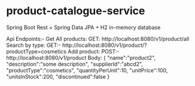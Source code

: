 # product-catalogue-service
Spring Boot Rest + Spring Data JPA + H2 in-memory database

Api Endpoints:- 
Get All products: GET: http://localhost:8080/v1/product/all
Search by type: GET:- http://localhost:8080/v1/product/?productType=cosmetics
Add product: POST:- http://localhost:8080/v1/product
              Body: 
                {
                "name":"product2",
                "description":"some description",
                "supplierId":"abcd2",
                "productType":"cosmetics",
                "quantityPerUnit":10,
                "unitPrice":100,
                "unitsInStock":200,
                "discontinued":false
                }

